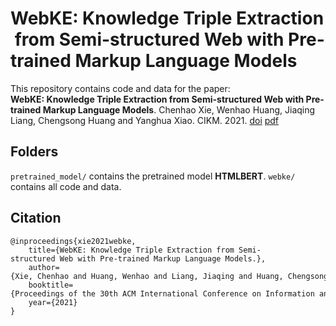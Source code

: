 # WebKE: Knowledge Triple Extraction from Semi-structured Web with Pre-trained Markup Language Models

This repository contains code and data for the paper: **WebKE: Knowledge Triple Extraction from Semi-structured Web with Pre-trained Markup Language Models**.  Chenhao Xie, Wenhao Huang, Jiaqing Liang, Chengsong Huang and Yanghua Xiao. CIKM. 2021. [doi](https://dl.acm.org/doi/10.1145/3459637.3482491) [pdf](http://kw.fudan.edu.cn/resources/paper/20210728/webke.pdf)

## Folders
`pretrained_model/` contains the pretrained model **HTMLBERT**.
`webke/` contains all code and data.

## Citation
    @inproceedings{xie2021webke,
        title={WebKE: Knowledge Triple Extraction from Semi-structured Web with Pre-trained Markup Language Models.},
        author={Xie, Chenhao and Huang, Wenhao and Liang, Jiaqing and Huang, Chengsong and Xiao, Yanghua},
        booktitle={Proceedings of the 30th ACM International Conference on Information and Knowledge Management (CIKM)},
        year={2021}
    }
